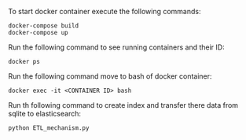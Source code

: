 To start docker container execute the following commands:

    docker-compose build
    docker-compose up

Run the following command to see running containers and their ID:

    docker ps

Run the following command move to bash of docker container:

    docker exec -it <CONTAINER ID> bash

Run th following command to create index and transfer there data from sqlite to elasticsearch:

    python ETL_mechanism.py

